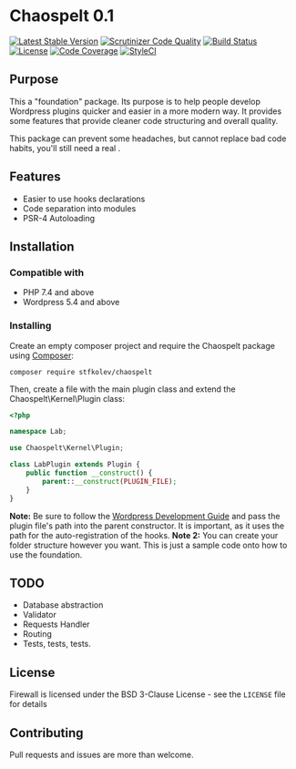 # Chaospelt 0.1

[![Latest Stable Version](https://img.shields.io/packagist/v/stfkolev/chaospelt.svg?style=flat-square)](https://packagist.org/packages/stfkolev/chaospelt) 
[![Scrutinizer Code Quality](https://scrutinizer-ci.com/g/stfkolev/chaospelt/badges/quality-score.png?b=master)](https://scrutinizer-ci.com/g/stfkolev/chaospelt/?branch=master)
[![Build Status](https://scrutinizer-ci.com/g/stfkolev/chaospelt/badges/build.png?b=master)](https://scrutinizer-ci.com/g/stfkolev/chaospelt/build-status/master)
[![License](https://img.shields.io/badge/license-BSD_3_Clause-brightgreen.svg?style=flat-square)](LICENSE) 
[![Code Coverage](https://scrutinizer-ci.com/g/stfkolev/chaospelt/badges/coverage.png?b=master)](https://scrutinizer-ci.com/g/stfkolev/chaospelt/?branch=master)
[![StyleCI](https://github.styleci.io/repos/472332711/shield?branch=master)](https://github.styleci.io/repos/472332711?branch=master)

## Purpose

This a "foundation" package. Its purpose is to help people develop Wordpress plugins quicker and easier in a more modern way. It provides some features that provide cleaner code structuring and overall quality.

This package can prevent some headaches, but cannot replace bad code habits, you'll still need a real . 

## Features

* Easier to use hooks declarations
* Code separation into modules
* PSR-4 Autoloading


## Installation

### Compatible with

- PHP 7.4 and above
- Wordpress 5.4 and above

### Installing

Create an empty composer project and require the Chaospelt package using [Composer](https://getcomposer.org/doc/01-basic-usage.md):

```
composer require stfkolev/chaospelt
```

Then, create a file with the main plugin class and extend the Chaospelt\Kernel\Plugin class:

```php
<?php

namespace Lab;

use Chaospelt\Kernel\Plugin;

class LabPlugin extends Plugin {
    public function __construct() {
        parent::__construct(PLUGIN_FILE);
    }
}
```
**Note:** Be sure to follow the [Wordpress Development Guide](https://developer.wordpress.org/plugins/intro/) and pass the plugin file's path into the parent constructor. It is important, as it uses the path for the auto-registration of the hooks.
**Note 2:** You can create your folder structure however you want. This is just a sample code onto how to use the foundation.


## TODO

- Database abstraction
- Validator
- Requests Handler
- Routing
- Tests, tests, tests.

## License

Firewall is licensed under the BSD 3-Clause License - see the `LICENSE` file for details

## Contributing

Pull requests and issues are more than welcome.
